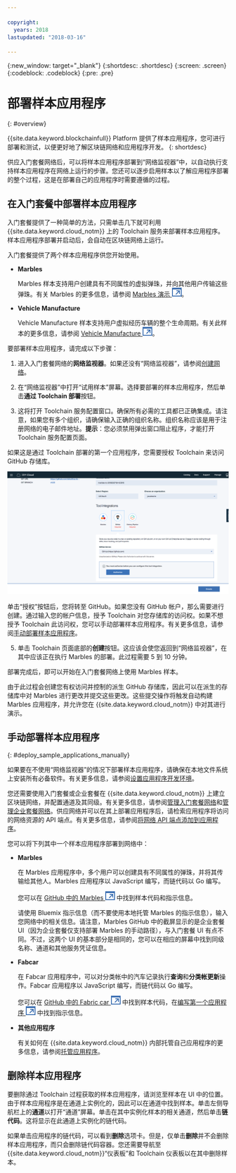 ```yaml
---

copyright:
  years: 2018
lastupdated: "2018-03-16"

---
```


{:new_window: target="_blank"}
{:shortdesc: .shortdesc}
{:screen: .screen}
{:codeblock: .codeblock}
{:pre: .pre}

# 部署样本应用程序
{: #overview}

{{site.data.keyword.blockchainfull}} Platform 提供了样本应用程序，您可进行部署和测试，以便更好地了解区块链网络和应用程序开发。
{: shortdesc}

供应入门套餐网络后，可以将样本应用程序部署到“网络监视器”中，以自动执行支持样本应用程序在网络上运行的步骤。您还可以逐步启用样本以了解应用程序部署的整个过程，这是在部署自己的应用程序时需要遵循的过程。

## 在入门套餐中部署样本应用程序

入门套餐提供了一种简单的方法，只需单击几下就可利用 {{site.data.keyword.cloud_notm}} 上的 Toolchain 服务来部署样本应用程序。样本应用程序部署并启动后，会自动在区块链网络上运行。

入门套餐提供了两个样本应用程序供您开始使用。

* **Marbles**

  Marbles 样本支持用户创建具有不同属性的虚拟弹珠，并向其他用户传输这些弹珠。有关 Marbles 的更多信息，请参阅 [Marbles 演示 ![外部链接图标](../images/external_link.svg "外部链接图标")](https://github.com/IBM-Blockchain/marbles)。

<!--
* **Perishable Goods**

  The Perishable Goods sample enables users to deploy legal contracts that purchase goods in a supply chain based on delivery and temperature readings. For more information about this sample, see [Perishable Goods ![External link icon](../images/external_link.svg "External link icon")](https://github.com/clauseHQ/demo-clause-ibm-perishable-goods).

-->

* **Vehicle Manufacture**

  Vehicle Manufacture 样本支持用户虚拟经历车辆的整个生命周期。有关此样本的更多信息，请参阅 [Vehicle Manufacture ![外部链接图标](../images/external_link.svg "外部链接图标")](https://github.com/IBM-Blockchain/vehicle-manufacture)。

要部署样本应用程序，请完成以下步骤：

1. 进入入门套餐网络的**网络监视器**。如果还没有“网络监视器”，请参阅[创建网络](../get_start_starter_plan.html#creating-a-network)。

2. 在“网络监视器”中打开“试用样本”屏幕。选择要部署的样本应用程序，然后单击**通过 Toolchain 部署**按钮。
<!--
    ![sampleappflow0](../images/sampleappflow0.png)
-->
3. 这将打开 Toolchain 服务配置窗口。确保所有必需的工具都已正确集成。请注意，如果您有多个组织，请确保输入正确的组织名称。组织名称应该是用于注册网络的电子邮件地址。**提示**：您必须禁用弹出窗口阻止程序，才能打开 Toolchain 服务配置页面。
<!--
    ![sampleappflow1](../images/sampleappflow1.png)
-->
  如果这是通过 Toolchain 部署的第一个应用程序，您需要授权 Toolchain 来访问 GitHub 存储库。

  ![sampleappflow2](../images/sampleappflow2.png)

  单击“授权”按钮后，您将转至 GitHub。如果您没有 GitHub 帐户，那么需要进行创建。通过输入您的帐户信息，授予 Toolchain 对您存储库的访问权。如果不想授予 Toolchain 此访问权，您可以手动部署样本应用程序。有关更多信息，请参阅[手动部署样本应用程序](#deploy_sample_applications_manually)。

5. 单击 Toolchain 页面底部的**创建**按钮。这应该会使您返回到“网络监视器”，在其中应该正在执行 Marbles 的部署。此过程需要 5 到 10 分钟。
<!--
    ![sampleappflow3](../images/sampleappflow3.png)
-->
部署完成后，即可以开始在入门套餐网络上使用 Marbles 样本。

由于此过程会创建您有权访问并控制的派生 GitHub 存储库，因此可以在派生的存储库中对 Marbles 进行更改并提交这些更改。这些提交操作将触发自动构建 Marbles 应用程序，并允许您在 {{site.data.keyword.cloud_notm}} 中对其进行演示。

## 手动部署样本应用程序
{: #deploy_sample_applications_manually}

如果要在不使用“网络监视器”的情况下部署样本应用程序，请确保在本地文件系统上安装所有必备软件。有关更多信息，请参阅[设置应用程序开发环境](../v10_application.html#setting-up-application-development-environment)。

您还需要使用入门套餐或企业套餐在 {{site.data.keyword.cloud_notm}} 上建立区块链网络，并配置通道及其同级。有关更多信息，请参阅[管理入门套餐网络](../get_start_starter_plan.html)和[管理企业套餐网络](../get_start.html)。供应网络并可以在其上部署应用程序后，请检索应用程序将访问的网络资源的 API 端点。有关更多信息，请参阅[将网络 API 端点添加到应用程序](../v10_application.html#adding-network-api-endpoints-to-your-application)。

您可以将下列其中一个样本应用程序部署到网络中：

- **Marbles**

  在 Marbles 应用程序中，多个用户可以创建具有不同属性的弹珠，并将其传输给其他人。Marbles 应用程序以 JavaScript 编写，而链代码以 Go 编写。

  您可以在 [GitHub 中的 Marbles ![外部链接图标](../images/external_link.svg "外部链接图标")](https://github.com/IBM-Blockchain/marbles) 中找到样本代码和指示信息。

  请使用 Bluemix 指示信息（而不要使用本地托管 Marbles 的指示信息），输入您网络中的相关信息。请注意，Marbles GitHub 中的截屏显示的是企业套餐 UI（因为企业套餐仅支持部署 Marbles 的手动路径），与入门套餐 UI 有点不同。不过，这两个 UI 的基本部分是相同的，您可以在相应的屏幕中找到同级名称、通道和其他服务凭证信息。

- **Fabcar**

  在 Fabcar 应用程序中，可以对分类帐中的汽车记录执行**查询**和**分类帐更新**操作。Fabcar 应用程序以 JavaScript 编写，而链代码以 Go 编写。

  您可以在 [GitHub 中的 Fabric car ![外部链接图标](../images/external_link.svg "外部链接图标")](https://github.com/hyperledger/fabric-samples/tree/release/fabcar) 中找到样本代码，在[编写第一个应用程序 ![外部链接图标](../images/external_link.svg "外部链接图标")](http://hyperledger-fabric.readthedocs.io/en/latest/write_first_app.html) 中找到指示信息。

- **其他应用程序**

  有关如何在 {{site.data.keyword.cloud_notm}} 内部托管自己应用程序的更多信息，请参阅[托管应用程序](../v10_application.html#hosting-applications)。

## 删除样本应用程序

要删除通过 Toolchain 过程获取的样本应用程序，请浏览至样本在 UI 中的位置。由于样本应用程序是在通道上实例化的，因此可以在通道中找到样本。单击左侧导航栏上的**通道**以打开“通道”屏幕。单击在其中实例化样本的相关通道，然后单击**链代码**。这将显示在此通道上实例化的链代码。

如果单击应用程序的链代码，可以看到**删除**选项卡。但是，仅单击**删除**并不会删除样本应用程序，而只会删除链代码容器。您还需要导航至 {{site.data.keyword.cloud_notm}}“仪表板”和 Toolchain 仪表板以在其中删除样本。
